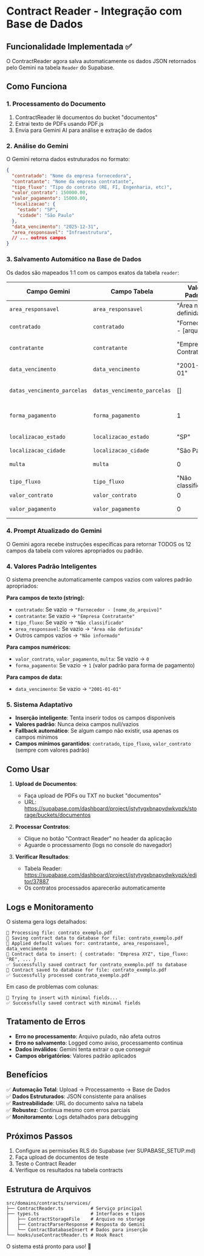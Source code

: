 # Contract Reader - Integração com Base de Dados

## Funcionalidade Implementada ✅

O ContractReader agora salva automaticamente os dados JSON retornados pelo Gemini na tabela `Reader` do Supabase.

## Como Funciona

### 1. Processamento do Documento
1. ContractReader lê documentos do bucket "documentos" 
2. Extrai texto de PDFs usando PDF.js
3. Envia para Gemini AI para análise e extração de dados

### 2. Análise do Gemini
O Gemini retorna dados estruturados no formato:
```json
{
  "contratado": "Nome da empresa fornecedora",
  "contratante": "Nome da empresa contratante", 
  "tipo_fluxo": "Tipo do contrato (RE, FI, Engenharia, etc)",
  "valor_contrato": 150000.00,
  "valor_pagamento": 15000.00,
  "localizacao": {
    "estado": "SP",
    "cidade": "São Paulo"
  },
  "data_vencimento": "2025-12-31",
  "area_responsavel": "Infraestrutura",
  // ... outros campos
}
```

### 3. Salvamento Automático na Base de Dados
Os dados são mapeados 1:1 com os campos exatos da tabela `reader`:

| Campo Gemini | Campo Tabela | Valor Padrão | Observação |
|--------------|--------------|--------------|------------|
| `area_responsavel` | `area_responsavel` | "Área não definida" | Área responsável |
| `contratado` | `contratado` | "Fornecedor - [arquivo]" | Nome do fornecedor |
| `contratante` | `contratante` | "Empresa Contratante" | Nome da empresa contratante |
| `data_vencimento` | `data_vencimento` | "2001-01-01" | Data de vencimento |
| `datas_vencimento_parcelas` | `datas_vencimento_parcelas` | [] | Array de datas das parcelas |
| `forma_pagamento` | `forma_pagamento` | 1 | Forma de pagamento (numérico) |
| `localizacao_estado` | `localizacao_estado` | "SP" | Estado (sigla) |
| `localizacao_cidade` | `localizacao_cidade` | "São Paulo" | Cidade |
| `multa` | `multa` | 0 | Valor da multa |
| `tipo_fluxo` | `tipo_fluxo` | "Não classificado" | Tipo do contrato |
| `valor_contrato` | `valor_contrato` | 0 | Valor total |
| `valor_pagamento` | `valor_pagamento` | 0 | Valor do pagamento |

### 4. Prompt Atualizado do Gemini
O Gemini agora recebe instruções específicas para retornar TODOS os 12 campos da tabela com valores apropriados ou padrão.

### 4. Valores Padrão Inteligentes
O sistema preenche automaticamente campos vazios com valores padrão apropriados:

**Para campos de texto (string):**
- `contratado`: Se vazio → `"Fornecedor - [nome_do_arquivo]"`
- `contratante`: Se vazio → `"Empresa Contratante"`
- `tipo_fluxo`: Se vazio → `"Não classificado"`
- `area_responsavel`: Se vazio → `"Área não definida"`
- Outros campos vazios → `"Não informado"`

**Para campos numéricos:**
- `valor_contrato`, `valor_pagamento`, `multa`: Se vazio → `0`
- `forma_pagamento`: Se vazio → `1` (valor padrão para forma de pagamento)

**Para campos de data:**
- `data_vencimento`: Se vazio → `"2001-01-01"`

### 5. Sistema Adaptativo
- **Inserção inteligente**: Tenta inserir todos os campos disponíveis
- **Valores padrão**: Nunca deixa campos null/vazios
- **Fallback automático**: Se algum campo não existir, usa apenas os campos mínimos
- **Campos mínimos garantidos**: `contratado`, `tipo_fluxo`, `valor_contrato` (sempre com valores padrão)

## Como Usar

1. **Upload de Documentos**:
   - Faça upload de PDFs ou TXT no bucket "documentos" 
   - URL: https://supabase.com/dashboard/project/jstytygxbnapydwkvpzk/storage/buckets/documentos

2. **Processar Contratos**:
   - Clique no botão "Contract Reader" no header da aplicação
   - Aguarde o processamento (logs no console do navegador)

3. **Verificar Resultados**:
   - Tabela Reader: https://supabase.com/dashboard/project/jstytygxbnapydwkvpzk/editor/37887
   - Os contratos processados aparecerão automaticamente

## Logs e Monitoramento

O sistema gera logs detalhados:
```
📄 Processing file: contrato_exemplo.pdf
💾 Saving contract data to database for file: contrato_exemplo.pdf
🔧 Applied default values for: contratante, area_responsavel, data_vencimento  
📝 Contract data to insert: { contratado: "Empresa XYZ", tipo_fluxo: "RE", ... }
✅ Successfully saved contract for contrato_exemplo.pdf to database
💾 Contract saved to database for file: contrato_exemplo.pdf
✅ Successfully processed contrato_exemplo.pdf
```

Em caso de problemas com colunas:
```
🔄 Trying to insert with minimal fields...
✅ Successfully saved contract with minimal fields
```

## Tratamento de Erros

- **Erro no processamento**: Arquivo pulado, não afeta outros
- **Erro no salvamento**: Logged como aviso, processamento continua
- **Dados inválidos**: Gemini tenta extrair o que conseguir
- **Campos obrigatórios**: Valores padrão aplicados

## Benefícios

✅ **Automação Total**: Upload → Processamento → Base de Dados  
✅ **Dados Estruturados**: JSON consistente para análises  
✅ **Rastreabilidade**: URL do documento salva na tabela  
✅ **Robustez**: Continua mesmo com erros parciais  
✅ **Monitoramento**: Logs detalhados para debugging  

## Próximos Passos

1. Configure as permissões RLS do Supabase (ver SUPABASE_SETUP.md)
2. Faça upload de documentos de teste
3. Teste o Contract Reader
4. Verifique os resultados na tabela contracts

## Estrutura de Arquivos

```
src/domains/contracts/services/
├── ContractReader.ts          # Serviço principal
├── types.ts                   # Interfaces e tipos
│   ├── ContractStorageFile    # Arquivo no storage
│   ├── ContractParserResponse # Resposta do Gemini  
│   └── ContractDatabaseInsert # Dados para inserção
└── hooks/useContractReader.ts # Hook React
```

O sistema está pronto para uso! 🚀
